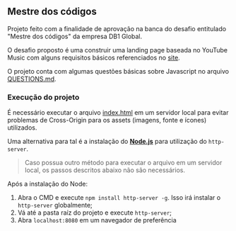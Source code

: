 ## Mestre dos códigos

Projeto feito com a finalidade de aprovação na banca do desafio entitulado "Mestre dos códigos" da empresa DB1 Global.

O desafio proposto é uma construir uma landing page baseada no YouTube Music com alguns requisitos básicos referenciados no [site](https://db1group.github.io/mestre-dos-codigos/#/frontend?id=escudeiro).

O projeto conta com algumas questões básicas sobre Javascript no arquivo [QUESTIONS.md](QUESTIONS.md).

### Execução do projeto
É necessário executar o arquivo [index.html](index.html) em um servidor local para evitar problemas de Cross-Origin para os assets (imagens, fonte e ícones) utilizados.

Uma alternativa para tal é a instalação do [**Node.js**](https://nodejs.org/en/download/) para utilização do `http-server`.

> Caso possua outro método para executar o arquivo em um servidor local, os passos descritos abaixo não são necessários.

Após a instalação do Node:
1. Abra o CMD e execute `npm install http-server -g`. Isso irá instalar o `http-server` globalmente;
2. Vá até a pasta raíz do projeto e execute `http-server`;
3. Abra `localhost:8080` em um navegador de preferência

